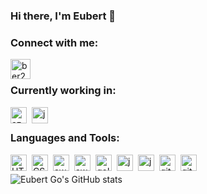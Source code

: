 ### Hi there, I'm Eubert 👋

### Connect with me:
[<img align="left" alt="ber2go" width="32px" src="https://cdn.jsdelivr.net/gh/devicons/devicon/icons/linkedin/linkedin-original.svg" />][linkedin]

<br />

### Currently working in:
<img align="left" alt="azure" height="26px" src="https://cdn.jsdelivr.net/gh/devicons/devicon/icons/azure/azure-original.svg" style="padding-right:5px;" />
<img align="left" alt="java" height="26px" style="padding-right:5px;" src="https://cdn.jsdelivr.net/gh/devicons/devicon/icons/java/java-original.svg" />

<br />

### Languages and Tools:
<img align="left" alt="HTML5" height="26px" src="https://cdn.jsdelivr.net/gh/devicons/devicon/icons/html5/html5-original.svg" style="padding-right:5px;" />
<img align="left" alt="CSS3" height="26px" src="https://cdn.jsdelivr.net/gh/devicons/devicon/icons/css3/css3-original.svg" style="padding-right:5px;" />
<img align="left" alt="aws" height="26px" style="padding-right:5px;" src="https://cdn.jsdelivr.net/gh/devicons/devicon/icons/amazonwebservices/amazonwebservices-original.svg" />
<img align="left" alt="aws" height="26px" style="padding-right:5px;" src="https://cdn.jsdelivr.net/gh/devicons/devicon/icons/csharp/csharp-original.svg" />
<img align="left" alt="golang" height="26px" src="https://cdn.jsdelivr.net/gh/devicons/devicon/icons/go/go-original-wordmark.svg" style="padding-right:5px;" />
<img align="left" alt="javascript" height="26px" src="https://cdn.jsdelivr.net/gh/devicons/devicon/icons/javascript/javascript-original.svg" style="padding-right:5px;" />
<img align="left" alt="java" height="26px" style="padding-right:5px;" src="https://cdn.jsdelivr.net/gh/devicons/devicon/icons/ruby/ruby-original.svg" />
<img align="left" alt="git" height="26px" src="https://cdn.jsdelivr.net/gh/devicons/devicon/icons/git/git-original.svg" style="padding-right:5px;" />
<img align="left" alt="github" height="26px" src="https://user-images.githubusercontent.com/3369400/139447912-e0f43f33-6d9f-45f8-be46-2df5bbc91289.png" style="padding-right:5px;" />

<br/>

![Eubert Go's GitHub stats](https://github-readme-stats.vercel.app/api?username=ber2go&count_private=true&theme=github_dark&show_icons=true)


[linkedin]: https://www.linkedin.com/in/eubertgo
<!--
**ber2go/ber2go** is a ✨ _special_ ✨ repository because its `README.md` (this file) appears on your GitHub profile.

Here are some ideas to get you started:

- 🔭 I’m currently working on ...
- 🌱 I’m currently learning ...
- 👯 I’m looking to collaborate on ...
- 🤔 I’m looking for help with ...
- 💬 Ask me about ...
- 📫 How to reach me: ...
- 😄 Pronouns: ...
- ⚡ Fun fact: ...
-->
